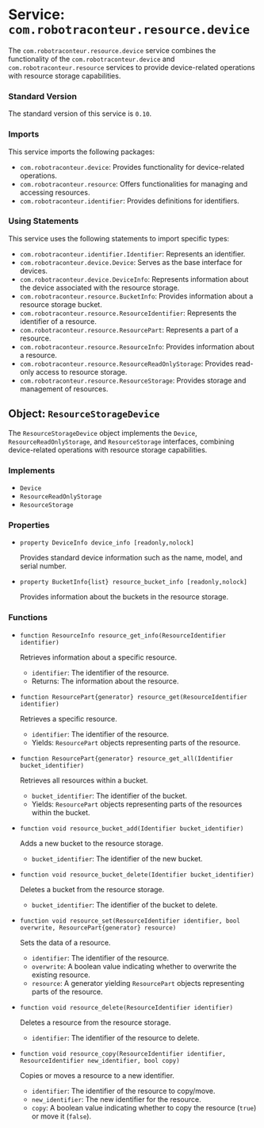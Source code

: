 # Service: `com.robotraconteur.resource.device`

The `com.robotraconteur.resource.device` service combines the functionality of the `com.robotraconteur.device` and `com.robotraconteur.resource` services to provide device-related operations with resource storage capabilities.

### Standard Version

The standard version of this service is `0.10`.

### Imports

This service imports the following packages:

- `com.robotraconteur.device`: Provides functionality for device-related operations.
- `com.robotraconteur.resource`: Offers functionalities for managing and accessing resources.
- `com.robotraconteur.identifier`: Provides definitions for identifiers.

### Using Statements

This service uses the following statements to import specific types:

- `com.robotraconteur.identifier.Identifier`: Represents an identifier.
- `com.robotraconteur.device.Device`: Serves as the base interface for devices.
- `com.robotraconteur.device.DeviceInfo`: Represents information about the device associated with the resource storage.
- `com.robotraconteur.resource.BucketInfo`: Provides information about a resource storage bucket.
- `com.robotraconteur.resource.ResourceIdentifier`: Represents the identifier of a resource.
- `com.robotraconteur.resource.ResourcePart`: Represents a part of a resource.
- `com.robotraconteur.resource.ResourceInfo`: Provides information about a resource.
- `com.robotraconteur.resource.ResourceReadOnlyStorage`: Provides read-only access to resource storage.
- `com.robotraconteur.resource.ResourceStorage`: Provides storage and management of resources.

## Object: `ResourceStorageDevice`

The `ResourceStorageDevice` object implements the `Device`, `ResourceReadOnlyStorage`, and `ResourceStorage` interfaces, combining device-related operations with resource storage capabilities.

### Implements

- `Device`
- `ResourceReadOnlyStorage`
- `ResourceStorage`

### Properties

- `property DeviceInfo device_info [readonly,nolock]`

    Provides standard device information such as the name, model, and serial number.

- `property BucketInfo{list} resource_bucket_info [readonly,nolock]`

    Provides information about the buckets in the resource storage.

### Functions

- `function ResourceInfo resource_get_info(ResourceIdentifier identifier)`

    Retrieves information about a specific resource.
    - `identifier`: The identifier of the resource.
    - Returns: The information about the resource.

- `function ResourcePart{generator} resource_get(ResourceIdentifier identifier)`

    Retrieves a specific resource.
    - `identifier`: The identifier of the resource.
    - Yields: `ResourcePart` objects representing parts of the resource.

- `function ResourcePart{generator} resource_get_all(Identifier bucket_identifier)`

    Retrieves all resources within a bucket.
    - `bucket_identifier`: The identifier of the bucket.
    - Yields: `ResourcePart` objects representing parts of the resources within the bucket.

- `function void resource_bucket_add(Identifier bucket_identifier)`

    Adds a new bucket to the resource storage.
    - `bucket_identifier`: The identifier of the new bucket.

- `function void resource_bucket_delete(Identifier bucket_identifier)`

    Deletes a bucket from the resource storage.
    - `bucket_identifier`: The identifier of the bucket to delete.

- `function void resource_set(ResourceIdentifier identifier, bool overwrite, ResourcePart{generator} resource)`

    Sets the data of a resource.
    - `identifier`: The identifier of the resource.
    - `overwrite`: A boolean value indicating whether to overwrite the existing resource.
    - `resource`: A generator yielding `ResourcePart` objects representing parts of the resource.

- `function void resource_delete(ResourceIdentifier identifier)`

    Deletes a resource from the resource storage.
   - `identifier`: The identifier of the resource to delete.

- `function void resource_copy(ResourceIdentifier identifier, ResourceIdentifier new_identifier, bool copy)`

    Copies or moves a resource to a new identifier.
    - `identifier`: The identifier of the resource to copy/move.
    - `new_identifier`: The new identifier for the resource.
    - `copy`: A boolean value indicating whether to copy the resource (`true`) or move it (`false`).
